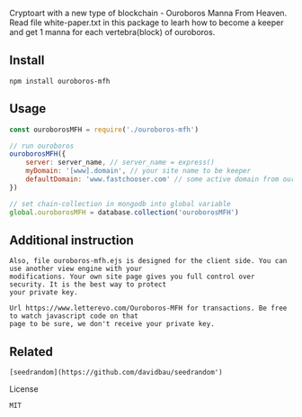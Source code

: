 Cryptoart with a new type of blockchain - Ouroboros Manna From Heaven.
Read file white-paper.txt in this package to learh how to become a keeper and get 1 manna for each vertebra(block) of ouroboros.

Install
----------------
```
npm install ouroboros-mfh
```

Usage
----------------
```js
const ouroborosMFH = require('./ouroboros-mfh')

// run ouroboros
ouroborosMFH({ 
    server: server_name, // server_name = express()
    myDomain: '[www].domain', // your site name to be keeper
    defaultDomain: 'www.fastchooser.com' // some active domain from ouroboros when you have no ouroboros chain
})    

// set chain-collection in mongodb into global variable
global.ouroborosMFH = database.collection('ouroborosMFH')
```

Additional instruction
----------------
```
Also, file ouroboros-mfh.ejs is designed for the client side. You can use another view engine with your  
modifications. Your own site page gives you full control over security. It is the best way to protect  
your private key.  

Url https://www.letterevo.com/Ouroboros-MFH for transactions. Be free to watch javascript code on that  
page to be sure, we don't receive your private key.  
```

Related
----------------
```
[seedrandom](https://github.com/davidbau/seedrandom')
```

License
```
MIT
```